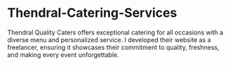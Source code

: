 # Thendral-Catering-Services
Thendral Quality Caters offers exceptional catering for all occasions with a diverse menu and personalized service. I developed their website as a freelancer, ensuring it showcases their commitment to quality, freshness, and making every event unforgettable.
